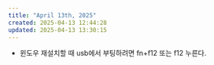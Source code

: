 ```yaml
---
title: "April 13th, 2025"
created: 2025-04-13 12:44:28
updated: 2025-04-13 13:30:15
---
```

  * 윈도우 재설치할 때 usb에서 부팅하려면 fn+f12 또는 f12 누른다.